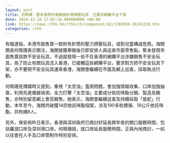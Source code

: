 ```yaml
---
layout: post
title: 何珮珊：暫未發現市面銷售針筒擠壓玩具　已要求網購平台下架
date: 2024-12-10 17:03:34.000000000 +08:00
link: https://news.rthk.hk/rthk/ch/component/k2/1782859-20241210.htm
categories: rthk
---
```


有報道指，本港市面售賣一款附有針筒的壓力擠壓玩具，或對兒童構成危險。海關關長何珮珊表示關注，海關接獲舉報後已即安排人員巡查市面零售點，暫未發現市面售賣該款不安全玩具，不過就發現一些不在香港的網購平台涉嫌銷售不安全玩具，為了防止有關玩具流入香港，已接觸這些網購平台，要求對方把不安全玩具下架，亦不要把不安全玩具運來香港，海關會繼續在市面及網上巡查，採取執法行動。

何珮珊見傳媒時又提到，重視「太空油」濫用問題，會加強情報收集、口岸加強抽查，利用先進儀器偵測，全力打擊「太空油」主要成分依託咪酯分銷、製造及銷售，亦特別留意網上會否銷售。她表示，海關會繼續巡查及持續採取「放蛇」行動，本年至今，海關共破獲14宗依託咪酯個案，涉及190多粒煙彈、19公斤依託咪酯，共拘捕8人。

另外，保安局昨日表示，香港與深圳政府已商討好延長跨年夜的關口服務時間，包括羅湖口岸及深圳灣口岸。何珮珊說，就口岸延長服務時間，正與內地商討，一如以往會在人手及口岸管制作特別安排。
